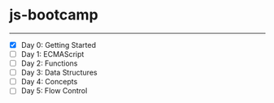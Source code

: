 # js-bootcamp #
----
- [x] Day 0: Getting Started
- [ ] Day 1: ECMAScript
- [ ] Day 2: Functions
- [ ] Day 3: Data Structures
- [ ] Day 4: Concepts
- [ ] Day 5: Flow Control
